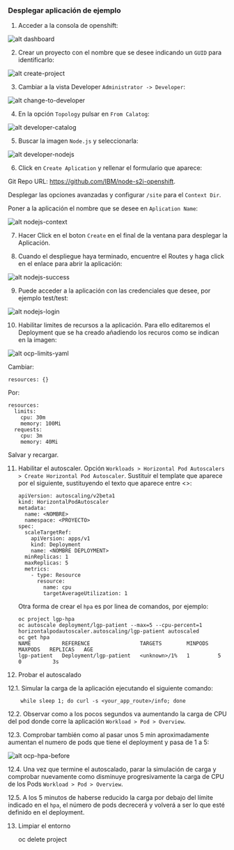 ### Desplegar aplicación de ejemplo

1. Acceder a la consola de openshift:

![alt dashboard][dashboard]

[dashboard]: ../imagenes/dashboard.png

2. Crear un proyecto con el nombre que se desee indicando un `GUID` para identificarlo:

![alt create-project][create-project]

[create-project]: ../imagenes/create-project.png

3. Cambiar a la vista Developer `Administrator -> Developer`:

![alt change-to-developer][change-to-developer]

[change-to-developer]: ../imagenes/change-to-developer.png

4. En la opción `Topology` pulsar en `From Calatog`:

![alt developer-catalog][developer-catalog]

[developer-catalog]: ../imagenes/developer-catalog.png

5. Buscar la imagen `Node.js` y seleccionarla:

![alt developer-nodejs][developer-nodejs]

[developer-nodejs]: ../imagenes/developer-nodejs.png

6. Click en `Create Aplication` y rellenar el formulario que aparece:

Git Repo URL: https://github.com/IBM/node-s2i-openshift.

Desplegar las opciones avanzadas y configurar `/site` para el `Context Dir`.

Poner a la aplicación el nombre que se desee en `Aplication Name`:

![alt nodejs-context][nodejs-context]

[nodejs-context]: ../imagenes/nodejs-context.png

7. Hacer Click en el boton `Create` en el final de la ventana para desplegar la Aplicación.

8. Cuando el despliegue haya terminado, encuentre el Routes y haga click en el enlace para abrir la aplicación:

![alt nodejs-success][nodejs-success]

[nodejs-success]: ../imagenes/nodejs-success.png

9. Puede acceder a la aplicación con las credenciales que desee, por ejemplo test/test:

![alt nodejs-login][nodejs-login]

[nodejs-login]: ../imagenes/nodejs-login.png

10. Habilitar limites de recursos a la aplicación. Para ello editaremos el Deployment que se ha creado añadiendo los recuros como se indican en la imagen:

![alt ocp-limits-yaml][ocp-limits-yaml]

[ocp-limits-yaml]: ../imagenes/ocp-limits-yaml.png

Cambiar:

    resources: {}
Por:

    resources:
      limits:
        cpu: 30m
        memory: 100Mi
      requests:
        cpu: 3m
        memory: 40Mi

Salvar y recargar.

11. Habilitar el autoscaler. Opción `Workloads > Horizontal Pod Autoscalers > Create Horizontal Pod Autoscaler`. Sustituir el template que aparece por el siguiente, sustituyendo el texto que aparece entre <>:

        apiVersion: autoscaling/v2beta1
        kind: HorizontalPodAutoscaler
        metadata:
          name: <NOMBRE>
          namespace: <PROYECTO>
        spec:
          scaleTargetRef:
            apiVersion: apps/v1
            kind: Deployment
            name: <NOMBRE DEPLOYMENT>
          minReplicas: 1
          maxReplicas: 5
          metrics:
            - type: Resource
              resource:
                name: cpu
                targetAverageUtilization: 1       

      Otra forma de crear el `hpa` es por linea de comandos, por ejemplo:

        oc project lgp-hpa
        oc autoscale deployment/lgp-patient --max=5 --cpu-percent=1
        horizontalpodautoscaler.autoscaling/lgp-patient autoscaled
        oc get hpa
        NAME          REFERENCE                TARGETS        MINPODS   MAXPODS   REPLICAS   AGE
        lgp-patient   Deployment/lgp-patient   <unknown>/1%   1         5         0          3s

12. Probar el autoscalado

 12.1. Simular la carga de la aplicación ejecutando el siguiente comando:

        while sleep 1; do curl -s <your_app_route>/info; done

 12.2. Observar como a los pocos segundos va aumentando la carga de CPU del pod donde corre la aplicación `Workload > Pod > Overview`.

 12.3. Comprobar también como al pasar unos 5 min aproximadamente aumentan el numero de pods que tiene el deployment y pasa de 1 a 5:

 ![alt ocp-hpa-before][ocp-hpa-before]

 [ocp-hpa-before]: ../imagenes/ocp-hpa-before.png

 12.4. Una vez que termine el autoscalado, parar la simulación de carga y comprobar nuevamente como disminuye progresivamente la carga de CPU de los Pods `Workload > Pod > Overview`.

 12.5. A los 5 minutos de haberse reducido la carga por debajo del límite indicado en el `hpa`, el número de pods decrecerá y volverá a ser lo que esté definido en el deployment.

13. Limpiar el entorno

      oc delete project <NOMBRE PROYECTO>

